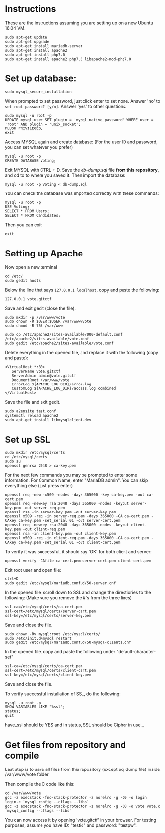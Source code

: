 # Instructions
These are the instructions assuming you are setting up on a new Ubuntu 16.04 VM.

```
sudo apt-get update  
sudo apt-get upgrade  
sudo apt-get install mariadb-server  
sudo apt-get install apache2  
sudo apt-get install php7.0  
sudo apt-get install apache2 php7.0 libapache2-mod-php7.0
```

<h1>Set up database:</h1>

```
sudo mysql_secure_installation
```  
When prompted to set password, just click enter to set none. Answer 'no' to `set root password? [y/n]`. Answer 'yes' to other questions.

```
sudo mysql -u root -p 
UPDATE mysql.user SET plugin = 'mysql_native_password' WHERE user = 'root' AND plugin = 'unix_socket';
FLUSH PRIVILEGES;
exit
```

Access MYSQL again and create database:
(For the user ID and password, you can set whatever you prefer)
```
mysql -u root -p  
CREATE DATABASE Voting;
```

Exit MYSQL with CTRL + D.
Save the <i>db-dump.sql</i> file **from this repository**, and cd to to where you saved it. Then import the database:

```
mysql -u root -p Voting < db-dump.sql
```

You can check the database was imported correctly with these commands:
```
mysql -u root -p  
USE Voting;
SELECT * FROM Users; 
SELECT * FROM Candidates;
```
Then you can exit:
```
exit 
```
<h1>Setting up Apache </h1>

Now open a new terminal  
```
cd /etc/  
sudo gedit hosts  
```
Below the line that says `127.0.0.1 localhost`, copy and paste the following:
```
127.0.0.1 vote.gitctf  
```
Save and exit gedit (close the file).

```
sudo mkdir -p /var/www/vote  
sudo chown -R $USER:$USER /var/www/vote
sudo chmod -R 755 /var/www  

sudo cp /etc/apache2/sites-available/000-default.conf /etc/apache2/sites-available/vote.conf  
sudo gedit /etc/apache2/sites-available/vote.conf  
```

Delete everything in the opened file, and replace it with the following (copy and paste):
```
<VirtualHost *:80>  
   ServerName vote.gitctf  
   ServerAdmin admin@vote.gitctf  
   DocumentRoot /var/www/vote  
   ErrorLog ${APACHE_LOG_DIR}/error.log  
   CustomLog ${APACHE_LOG_DIR}/access.log combined  
</VirtualHost>
```
Save the file and exit gedit.
```
sudo a2ensite test.conf  
systemctl reload apache2  
sudo apt-get install libmysqlclient-dev  
```

<h1>Set up SSL</h1>

```
sudo mkdir /etc/mysql/certs
cd /etc/mysql/certs
sudo su
openssl genrsa 2048 > ca-key.pem
```

For the next few commands you may be prompted to enter some information. For Common Name, enter "MariaDB admin". You can skip everything else (just press enter)
```
openssl req -new -x509 -nodes -days 365000 -key ca-key.pem -out ca-cert.pem
openssl req -newkey rsa:2048 -days 365000 -nodes -keyout server-key.pem -out server-req.pem
openssl rsa -in server-key.pem -out server-key.pem
openssl x509 -req -in server-req.pem -days 365000 -CA ca-cert.pem -CAkey ca-key.pem -set_serial 01 -out server-cert.pem
openssl req -newkey rsa:2048 -days 365000 -nodes -keyout client-key.pem -out client-req.pem
openssl rsa -in client-key.pem -out client-key.pem
openssl x509 -req -in client-req.pem -days 365000 -CA ca-cert.pem -CAkey ca-key.pem -set_serial 01 -out client-cert.pem
```

To verify it was successful, it should say 'OK' for both client and server:
```
openssl verify -CAfile ca-cert.pem server-cert.pem client-cert.pem
```
Exit root user and open file:
```
ctrl+D
sudo gedit /etc/mysql/mariadb.conf.d/50-server.cnf
```

In the opened file, scroll down to SSL and change the directiories to the following:
(Make sure you remove the #'s from the three lines)
```
ssl-ca=/etc/mysql/certs/ca-cert.pem
ssl-cert=/etc/mysql/certs/server-cert.pem
ssl-key=/etc/mysql/certs/server-key.pem
```

Save and close the file.

```
sudo chown -Rv mysql:root /etc/mysql/certs/
sudo /etc/init.d/mysql restart
sudo gedit /etc/mysql/mariadb.conf.d/50-mysql-clients.cnf
```

In the opened file, copy and paste the following under "default-character-set"

```
ssl-ca=/etc/mysql/certs/ca-cert.pem
ssl-cert=/etc/mysql/certs/client-cert.pem
ssl-key=/etc/mysql/certs/client-key.pem
```

Save and close the file. 

To verify successful installation of SSL, do the following:
```
mysql -u root -p
SHOW VARIABLES LIKE "%ssl";
status;
quit
```
have_ssl should be YES and in status, SSL should be Cipher in use...

<h1>Get files from repository and compile</h1>
Last step is to save all files from this repository (except sql dump file) inside /var/www/vote folder


Then compile the C code like this:  
```
cd /var/www/vote
gcc -z execstack -fno-stack-protector -z norelro -g -O0 -o login login.c `mysql_config --cflags --libs`
gcc -z execstack -fno-stack-protector -z norelro -g -O0 -o vote vote.c `mysql_config --cflags --libs`
```

You can now access it by opening 'vote.gitctf' in your browser. For testing purposes, assume you have ID: "testid" and password: "testpw".
